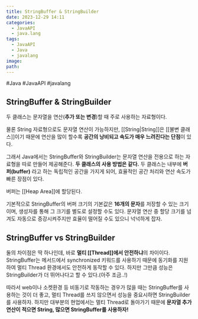 ```yaml
---
title: StringBuffer & StringBuilder
date: 2023-12-29 14:11
categories:
  - JavaAPI
  - java.lang
tags:
  - JavaAPI
  - Java
  - javalang
image: 
path:
---
```

#Java #JavaAPI #javalang 

## StringBuffer & StringBuilder
두 클래스는 문자열을 연산(**추가 또는 변경**)할 때 주로 사용하는 자료형이다.

물론 String 자료형으로도 문자열 연산이 가능하지만, [[String|String]]은 [[불변 클래스]]이기 때문에 연산을 많이 할수록 **공간의 낭비되고 속도가 매우 느려진다는 단점**이 있다.

그래서 Java에서는 StringBuffer와 StringBuilder는 문자열 연산을 전용으로 하는 자료형을 따로 만들어 제공해준다. **두 클래스의 사용 방법은 같다.** 두 클래스는 내부에 **버퍼(buffer)** 라고 하는 독립적인 공간을 가지게 되어, 효율적인 공간 처리와 연산 속도가 빠른 장점이 있다.

버퍼는 [[Heap Area]]에 할당된다.

기본적으로 StringBuffer의 버퍼 크기의 기본값은 **16개의 문자**를 저장할 수 있는 크기이며, 생성자를 통해 그 크기를 별도로 설정할 수도 있다. 문자열 연산 중 할당 크기를 넘겨도 자동으로 증강시켜주지만 효율이 떨어질 수도 있으니 넉넉하게 잡자.


## StringBuffer vs StringBuilder
둘의 차이점은 딱 하나인데, 바로 **멀티 [[Thread]]에서 안전하냐**의 차이이다.
StringBuffer는 메서드에서 synchronized 키워드를 사용하기 때문에 동기화를 지원하여 멀티 Thread 환경에서도 안전하게 동작할 수 있다. 하지만 그만큼 성능은 StringBuilder가 더 뛰어나다고 할 수 있다.(아주 조금..!)

따라서 web이나 소켓환경 등 비동기로 작동하는 경우가 많을 때는 StringBuffer를 사용하는 것이 더 좋고, 멀티 Thread를 쓰지 않으면서 성능을 중요시하면 StringBuilder를 사용하자. 하지만 대부분의 현업에서는 멀티 Thread로 돌아가기 때문에 **문자열 추가 연산이 적으면 String, 많으면 StringBuffer를 사용하자!**